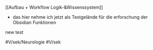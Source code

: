 [[Aufbau + Workflow Logik-&Wissenssystem]]

- das hier nehme ich jetzt als Testgelände für die erforschung der Obsidian Funktionen

new test

#V/sek/Neurologie 
#V/sek